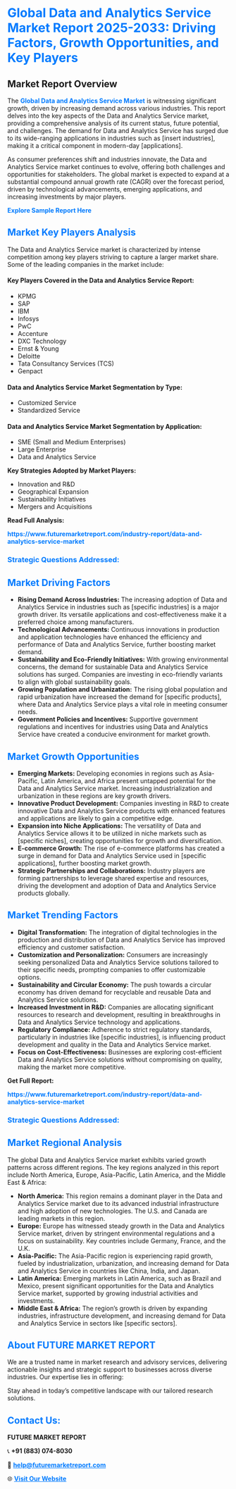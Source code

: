 <h1 style="color: #007BFF;">Global Data and Analytics Service Market Report 2025-2033: Driving Factors, Growth Opportunities, and Key Players</h1>

<section id="overview">
<h2>Market Report Overview</h2>
<p>The <a href="https://www.futuremarketreport.com/industry-report/data-and-analytics-service-market" style="color: #007BFF; text-decoration: none;"><strong>Global Data and Analytics Service Market</strong></a> is witnessing significant growth, driven by increasing demand across various industries. This report delves into the key aspects of the Data and Analytics Service market, providing a comprehensive analysis of its current status, future potential, and challenges. The demand for Data and Analytics Service has surged due to its wide-ranging applications in industries such as [insert industries], making it a critical component in modern-day [applications].</p>
<p>As consumer preferences shift and industries innovate, the Data and Analytics Service market continues to evolve, offering both challenges and opportunities for stakeholders. The global market is expected to expand at a substantial compound annual growth rate (CAGR) over the forecast period, driven by technological advancements, emerging applications, and increasing investments by major players.</p>
</section>

<section id="overview">
<p><a href="https://www.futuremarketreport.com/request-sample/reportId=111201" style="color: #007BFF; text-decoration: none;"><strong>Explore Sample Report Here</strong></a></p>
</section>

<section id="key-players">
<h2 style="color: #007BFF;">Market Key Players Analysis</h2>
<p>The Data and Analytics Service market is characterized by intense competition among key players striving to capture a larger market share. Some of the leading companies in the market include:</p>
<h4>Key Players Covered in the Data and Analytics Service Report:</h4>
<ul><li>KPMG</li><li>SAP</li><li>IBM</li><li>Infosys</li><li>PwC</li><li>Accenture</li><li>DXC Technology</li><li>Ernst &amp; Young</li><li>Deloitte</li><li>Tata Consultancy Services (TCS)</li><li>Genpact</li></ul>
<h4>Data and Analytics Service Market Segmentation by Type:</h4>
<ul><li>Customized Service</li><li>Standardized Service</li></ul>

<h4>Data and Analytics Service Market Segmentation by Application:</h4>
<ul><li>SME (Small and Medium Enterprises)</li><li>Large Enterprise</li><li>Data and Analytics Service</li></ul>
<p><strong>Key Strategies Adopted by Market Players:</strong></p>
<ul>
<li>Innovation and R&D</li>
<li>Geographical Expansion</li>
<li>Sustainability Initiatives</li>
<li>Mergers and Acquisitions</li>
</ul>
</section>

<section>
<p><strong>Read Full Analysis: </strong></p><a href="https://www.futuremarketreport.com/industry-report/data-and-analytics-service-market" style="color: #007BFF; text-decoration: none;"><strong>https://www.futuremarketreport.com/industry-report/data-and-analytics-service-market</strong></a>
<h3 style="color: #007BFF;">Strategic Questions Addressed:</h3>
</section>

<section id="driving-factors">
<h2 style="color: #007BFF;">Market Driving Factors</h2>
<ul>
<li><strong>Rising Demand Across Industries:</strong> The increasing adoption of Data and Analytics Service in industries such as [specific industries] is a major growth driver. Its versatile applications and cost-effectiveness make it a preferred choice among manufacturers.</li>
<li><strong>Technological Advancements:</strong> Continuous innovations in production and application technologies have enhanced the efficiency and performance of Data and Analytics Service, further boosting market demand.</li>
<li><strong>Sustainability and Eco-Friendly Initiatives:</strong> With growing environmental concerns, the demand for sustainable Data and Analytics Service solutions has surged. Companies are investing in eco-friendly variants to align with global sustainability goals.</li>
<li><strong>Growing Population and Urbanization:</strong> The rising global population and rapid urbanization have increased the demand for [specific products], where Data and Analytics Service plays a vital role in meeting consumer needs.</li>
<li><strong>Government Policies and Incentives:</strong> Supportive government regulations and incentives for industries using Data and Analytics Service have created a conducive environment for market growth.</li>
</ul>
</section>

<section id="growth-opportunities">
<h2 style="color: #007BFF;">Market Growth Opportunities</h2>
<ul>
<li><strong>Emerging Markets:</strong> Developing economies in regions such as Asia-Pacific, Latin America, and Africa present untapped potential for the Data and Analytics Service market. Increasing industrialization and urbanization in these regions are key growth drivers.</li>
<li><strong>Innovative Product Development:</strong> Companies investing in R&D to create innovative Data and Analytics Service products with enhanced features and applications are likely to gain a competitive edge.</li>
<li><strong>Expansion into Niche Applications:</strong> The versatility of Data and Analytics Service allows it to be utilized in niche markets such as [specific niches], creating opportunities for growth and diversification.</li>
<li><strong>E-commerce Growth:</strong> The rise of e-commerce platforms has created a surge in demand for Data and Analytics Service used in [specific applications], further boosting market growth.</li>
<li><strong>Strategic Partnerships and Collaborations:</strong> Industry players are forming partnerships to leverage shared expertise and resources, driving the development and adoption of Data and Analytics Service products globally.</li>
</ul>
</section>

<section id="trending-factors">
<h2 style="color: #007BFF;">Market Trending Factors</h2>
<ul>
<li><strong>Digital Transformation:</strong> The integration of digital technologies in the production and distribution of Data and Analytics Service has improved efficiency and customer satisfaction.</li>
<li><strong>Customization and Personalization:</strong> Consumers are increasingly seeking personalized Data and Analytics Service solutions tailored to their specific needs, prompting companies to offer customizable options.</li>
<li><strong>Sustainability and Circular Economy:</strong> The push towards a circular economy has driven demand for recyclable and reusable Data and Analytics Service solutions.</li>
<li><strong>Increased Investment in R&D:</strong> Companies are allocating significant resources to research and development, resulting in breakthroughs in Data and Analytics Service technology and applications.</li>
<li><strong>Regulatory Compliance:</strong> Adherence to strict regulatory standards, particularly in industries like [specific industries], is influencing product development and quality in the Data and Analytics Service market.</li>
<li><strong>Focus on Cost-Effectiveness:</strong> Businesses are exploring cost-efficient Data and Analytics Service solutions without compromising on quality, making the market more competitive.</li>
</ul>
</section>

<section>
<p><strong>Get Full Report: </strong></p><a href="https://www.futuremarketreport.com/industry-report/data-and-analytics-service-market" style="color: #007BFF; text-decoration: none;"><strong>https://www.futuremarketreport.com/industry-report/data-and-analytics-service-market</strong></a>
<h3 style="color: #007BFF;">Strategic Questions Addressed:</h3>
</section>


<section id="regional-analysis">
<h2 style="color: #007BFF;">Market Regional Analysis</h2>
<p>The global Data and Analytics Service market exhibits varied growth patterns across different regions. The key regions analyzed in this report include North America, Europe, Asia-Pacific, Latin America, and the Middle East & Africa:</p>
<ul>
<li><strong>North America:</strong> This region remains a dominant player in the Data and Analytics Service market due to its advanced industrial infrastructure and high adoption of new technologies. The U.S. and Canada are leading markets in this region.</li>
<li><strong>Europe:</strong> Europe has witnessed steady growth in the Data and Analytics Service market, driven by stringent environmental regulations and a focus on sustainability. Key countries include Germany, France, and the U.K.</li>
<li><strong>Asia-Pacific:</strong> The Asia-Pacific region is experiencing rapid growth, fueled by industrialization, urbanization, and increasing demand for Data and Analytics Service in countries like China, India, and Japan.</li>
<li><strong>Latin America:</strong> Emerging markets in Latin America, such as Brazil and Mexico, present significant opportunities for the Data and Analytics Service market, supported by growing industrial activities and investments.</li>
<li><strong>Middle East & Africa:</strong> The region’s growth is driven by expanding industries, infrastructure development, and increasing demand for Data and Analytics Service in sectors like [specific sectors].</li>
</ul>
</section>

<footer>
<h2 style="color: #007BFF;">About FUTURE MARKET REPORT</h2>
<p>We are a trusted name in market research and advisory services, delivering actionable insights and strategic support to businesses across diverse industries. Our expertise lies in offering:</p>

<p>Stay ahead in today’s competitive landscape with our tailored research solutions.</p>

<h2 style="color: #007BFF;">Contact Us:</h2>
<p><strong>FUTURE MARKET REPORT</strong></p>
<p>📞 <strong>+91 (883) 074-8030</strong></p>
<p>📧 <strong><a href="mailto:help@futuremarketreport.com" style="color: #007BFF;">help@futuremarketreport.com</a></strong></p>
<p>🌐 <strong><a href="https://www.futuremarketreport.com/" style="color: #007BFF;">Visit Our Website</a></strong></p>
</footer>